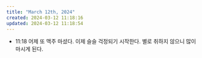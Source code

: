 ```yaml
---
title: "March 12th, 2024"
created: 2024-03-12 11:18:16
updated: 2024-03-12 11:18:54
---
```

  * 11:18 어제 또 맥주 마셨다. 이제 슬슬 걱정되기 시작한다. 별로 취하지 않으니 많이 마시게 된다.